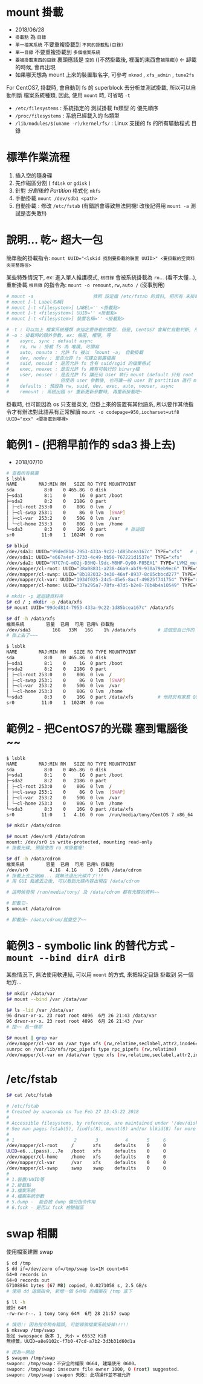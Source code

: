 # mount 掛載

- 2018/06/28
- `掛載點` 為 `目錄`
- `單一檔案系統` 不要重複掛載到 `不同的掛載點(目錄)`
- `單一目錄` 不要重複掛載到 `多個檔案系統`
- `要被掛載東西的目錄` 裏頭應該是 `空的` ((不然掛載後, 裡面的東西會`被隱藏`))  <- 卸載的時候, 會再出現
- 如果哪天想為 mount 上來的裝置取名字, 可參考 `mknod` , `xfs_admin` , `tune2fs`

For CentOS7, 掛載時, 會自動到 fs 的 superblock 去分析並測試掛載, 所以可以自動判斷
檔案系統種類, 因此, 使用 `mount` 時, 可省略 `-t`

- `/etc/filesystems` : 系統指定的 測試掛載 fs類型 的 優先順序
- `/proc/filesystems` : 系統已經載入的 fs類型
- `/lib/modules/$(uname -r)/kernel/fs/` : Linux 支援的 fs 的所有驅動程式 目錄


# 標準作業流程

1. 插入空的隨身碟
2. 先作磁區分割 ( `fdisk` or `gdisk` )
3. 針對 *分割後的 Partition* 格式化 `mkfs`
4. 手動掛載 `mount /dev/sdb1 <path>`
5. 自動掛載 : 修改 `/etc/fstab` (有錯誤會導致無法開機! 改後記得用 `mount -a` 測試是否失敗!!)



# 說明... 乾~  超大一包

簡單版的掛載指令: `mount UUID="<lskid 找到要掛載的裝置 UUID>" <要掛載的空資料夾完整路徑>`

某些特殊情況下, ex: 進入單人維護模式, `根目錄` 會被系統掛載為 `ro`... (看不太懂...), 重新掛載 `根目錄` 的指令為: `mount -o remount,rw,auto /` (沒事別用)

```sh
# mount -a                      依照 設定檔 /etc/fstab 的資料, 把所有 未掛載 的磁碟都掛載上來
# mount [-l Label名稱]          
# mount [-t <filesystem>] LABEL='' <掛載點>
# mount [-t <filesystem>] UUID='' <掛載點>
# mount [-t <filesystem>] 裝置名稱='' <掛載點>

# -t : 可以加上 檔案系統種類 來指定要掛載的類型. 但是, CentOS7 會幫忙自動判斷, 所以可不給 -t
# -o : 掛載時的額外參數, ex: 帳密, 權限, 等
#    async, sync : default async
#    ro, rw : 掛載 fs 為 唯讀, 可讀寫
#    auto, noauto : 允許 fs 被以 「mount -a」 自動掛載
#    dev, nodev : 是否允許 fs 可建立裝置檔案
#    suid, nosuid : 是否允許 fs 含有 suid/sgid 的檔案格式
#    exec, noexec : 是否允許 fs 擁有可執行的 binary檔
#    user, nouser : 是否允許 fs 讓任何 User 執行 mount (default 只有 root 能作)
#                   但使用 user 參數後, 也可讓一般 user 對 partition 進行 mount
#    defaults : 預設為 rw, suid, dev, exec, auto, nouser, async
#    remount : 系統出錯 or 重新更新參數時, 再重新掛載吧~
```

掛載時, 也可能因為 os 只支援英文, 但掛上來的裝置有其他語系, 所以要作其他指令才有辦法對此語系有正常解讀 `mount -o codepage=950,iocharset=utf8 UUID="xxx" <要掛載到哪裡>`



# 範例1 - (把稍早前作的 sda3 掛上去)

- 2018/07/10

```sh
# 查看所有裝置
$ lsblk
NAME        MAJ:MIN RM   SIZE RO TYPE MOUNTPOINT
sda           8:0    0 465.8G  0 disk
├─sda1        8:1    0     1G  0 part /boot
├─sda2        8:2    0   218G  0 part
│ ├─cl-root 253:0    0    80G  0 lvm  /
│ ├─cl-swap 253:1    0     8G  0 lvm  [SWAP]
│ ├─cl-var  253:2    0    50G  0 lvm  /var
│ └─cl-home 253:3    0    80G  0 lvm  /home
└─sda3        8:3    0    16G  0 part       # 掛這個
sr0          11:0    1  1024M  0 rom

$# blkid
/dev/sda3: UUID="99ded814-7953-433a-9c22-1d85bcea167c" TYPE="xfs"   # 掛這個
/dev/sda1: UUID="e667a4ef-3733-4c49-bb50-767221d1537e" TYPE="xfs"
/dev/sda2: UUID="N7C7nQ-mO2j-D3HQ-l9dc-M8HF-OyO0-P85EX1" TYPE="LVM2_member"
/dev/mapper/cl-root: UUID="38a08831-a238-46a9-abf9-930a79eb9ec6" TYPE="xfs"
/dev/mapper/cl-swap: UUID="8b182032-3e30-46af-8937-8c05cbbcd277" TYPE="swap"
/dev/mapper/cl-var: UUID="193df025-24c5-45e5-8acf-49825f741754" TYPE="xfs"
/dev/mapper/cl-home: UUID="37a295a7-78fa-47d5-b2e8-78b4b4a10549" TYPE="xfs"

# mkdir -p 遞迴建資料夾
$# cd / ; mkdir -p /data/xfs
$# mount UUID="99ded814-7953-433a-9c22-1d85bcea167c" /data/xfs

$# df -h /data/xfs
檔案系統        容量  已用  可用 已用% 掛載點
/dev/sda3        16G   33M   16G    1% /data/xfs        # 這個是自己作的 swap...
# 掛上去了~~~

$ lsblk
NAME        MAJ:MIN RM   SIZE RO TYPE MOUNTPOINT
sda           8:0    0 465.8G  0 disk
├─sda1        8:1    0     1G  0 part /boot
├─sda2        8:2    0   218G  0 part
│ ├─cl-root 253:0    0    80G  0 lvm  /
│ ├─cl-swap 253:1    0     8G  0 lvm  [SWAP]
│ ├─cl-var  253:2    0    50G  0 lvm  /var
│ └─cl-home 253:3    0    80G  0 lvm  /home
└─sda3        8:3    0    16G  0 part /data/xfs         # 他終於有家惹 QQ~
sr0          11:0    1  1024M  0 rom
```



# 範例2 - 把CentOS7的光碟 塞到電腦後~~

```sh
$ lsblk
NAME        MAJ:MIN RM   SIZE RO TYPE MOUNTPOINT
sda           8:0    0 465.8G  0 disk
├─sda1        8:1    0     1G  0 part /boot
├─sda2        8:2    0   218G  0 part
│ ├─cl-root 253:0    0    80G  0 lvm  /
│ ├─cl-swap 253:1    0     8G  0 lvm  [SWAP]
│ ├─cl-var  253:2    0    50G  0 lvm  /var
│ └─cl-home 253:3    0    80G  0 lvm  /home
└─sda3        8:3    0    16G  0 part /data/xfs
sr0          11:0    1   4.1G  0 rom  /run/media/tony/CentOS 7 x86_64   # CentOS7 光碟

$# mkdir /data/cdrom

$# mount /dev/sr0 /data/cdrom
mount: /dev/sr0 is write-protected, mounting read-only
# 掛載光碟, 預設使用 ro 來掛載喔!

$# df -h /data/cdrom
檔案系統        容量  已用  可用 已用% 掛載點
/dev/sr0        4.1G  4.1G     0  100% /data/cdrom
# 掛載上去之後@@... 就無法退出光碟片了!!!
# 用 GUI 點進去之後, 可以看到光碟內容出現在 /data/cdrom

# 這時候發現 /run/media/tony/ 及 /data/cdrom 都有光碟的資料~~

# 卸載它~
$ umount /data/cdrom

# 卸載後~ /data/cdrom/就變空了~~
```



# 範例3 - symbolic link 的替代方式 - `mount --bind dirA dirB`

某些情況下, 無法使用軟連結, 可以用 `mount` 的方式, 來把特定目錄 掛載到 另一個地方...

```sh
$# mkdir /data/var
$# mount --bind /var /data/var

$# ls -lid /var /data/var
96 drwxr-xr-x. 23 root root 4096  6月 26 21:43 /data/var
96 drwxr-xr-x. 23 root root 4096  6月 26 21:43 /var
# 挖~~ 長一樣耶

$# mount | grep var
/dev/mapper/cl-var on /var type xfs (rw,relatime,seclabel,attr2,inode64,noquota)        # 這東西是我一開始安裝時, 就已經把分割區切出去了
sunrpc on /var/lib/nfs/rpc_pipefs type rpc_pipefs (rw,relatime)
/dev/mapper/cl-var on /data/var type xfs (rw,relatime,seclabel,attr2,inode64,noquota)   # 剛剛把這個掛載上來了
```



# /etc/fstab

```sh
$# cat /etc/fstab

# /etc/fstab
# Created by anaconda on Tue Feb 27 13:45:22 2018
#
# Accessible filesystems, by reference, are maintained under '/dev/disk'
# See man pages fstab(5), findfs(8), mount(8) and/or blkid(8) for more info
#
# 1                      2       3          4       5     6
/dev/mapper/cl-root     /       xfs     defaults    0     0
UUID=e6...(pass)...7e   /boot   xfs     defaults    0     0
/dev/mapper/cl-home     /home   xfs     defaults    0     0
/dev/mapper/cl-var      /var    xfs     defaults    0     0
/dev/mapper/cl-swap     swap    swap    defaults    0     0
# 
# 1.裝置/UUID等
# 2.掛載點
# 3.檔案系統
# 4.檔案系統參數
# 5.dump -  能否被 dump 備份指令作用
# 6.fsck - 是否以 fsck 檢驗磁區
```



# swap 相關

使用檔案建置 swap

```sh
$ cd /tmp 
$ dd if=/dev/zero of=/tmp/swap bs=1M count=64
64+0 records in
64+0 records out
67108864 bytes (67 MB) copied, 0.0271058 s, 2.5 GB/s
# 使用 dd 這個指令, 新增一個 64MB 的檔案在 /tmp 底下

$ ll -h
總計 64M
-rw-rw-r--. 1 tony tony 64M  6月 28 21:57 swap

# 慎用!! 因為指令稍有錯誤, 可能導致檔案系統掛掉!!!!!
$ mkswap /tmp/swap
設定 swapspace 版本 1, 大小 = 65532 KiB
無標籤，UUID=a8e9102c-f7b0-47cd-a7b2-3d3b31d60d1a

# 因為一開始
$ swapon /tmp/swap
swapon: /tmp/swap：不安全的權限 0664, 建議使用 0600。
swapon: /tmp/swap: insecure file owner 1000, 0 (root) suggested.
swapon: /tmp/swap：swapon 失敗: 此項操作並不被允許
```

